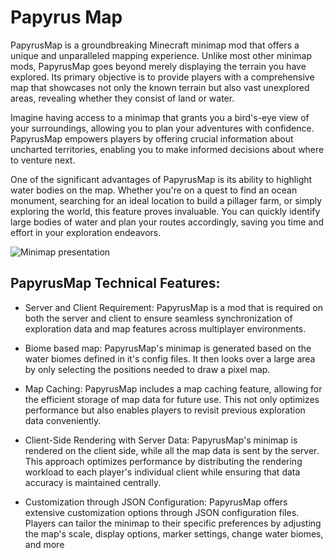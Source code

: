 # Papyrus Map
PapyrusMap is a groundbreaking Minecraft minimap mod that offers a unique and unparalleled mapping experience. Unlike most other minimap mods, PapyrusMap goes beyond merely displaying the terrain you have explored. Its primary objective is to provide players with a comprehensive map that showcases not only the known terrain but also vast unexplored areas, revealing whether they consist of land or water.

Imagine having access to a minimap that grants you a bird's-eye view of your surroundings, allowing you to plan your adventures with confidence. PapyrusMap empowers players by offering crucial information about uncharted territories, enabling you to make informed decisions about where to venture next.

One of the significant advantages of PapyrusMap is its ability to highlight water bodies on the map. Whether you're on a quest to find an ocean monument, searching for an ideal location to build a pillager farm, or simply exploring the world, this feature proves invaluable. You can quickly identify large bodies of water and plan your routes accordingly, saving you time and effort in your exploration endeavors.

![Minimap presentation](https://raw.githubusercontent.com/Osariusz/papyrusMap/main/MinimapPresentation.png)

## PapyrusMap Technical Features:

- Server and Client Requirement: PapyrusMap is a mod that is required on both the server and client to ensure seamless synchronization of exploration data and map features across multiplayer environments.

- Biome based map: PapyrusMap's minimap is generated based on the water biomes defined in it's config files. It then looks over a large area by only selecting the positions needed to draw a pixel map.

- Map Caching: PapyrusMap includes a map caching feature, allowing for the efficient storage of map data for future use. This not only optimizes performance but also enables players to revisit previous exploration data conveniently.

- Client-Side Rendering with Server Data: PapyrusMap's minimap is rendered on the client side, while all the map data is sent by the server. This approach optimizes performance by distributing the rendering workload to each player's individual client while ensuring that data accuracy is maintained centrally.

- Customization through JSON Configuration: PapyrusMap offers extensive customization options through JSON configuration files. Players can tailor the minimap to their specific preferences by adjusting the map's scale, display options, marker settings, change water biomes, and more
